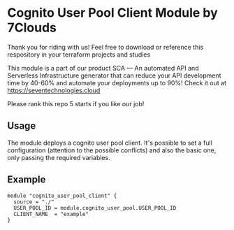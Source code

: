 # Cognito User Pool Client Module by 7Clouds

Thank you for riding with us! Feel free to download or reference this respository in your terraform projects and studies

This module is a part of our product SCA — An automated API and Serverless Infrastructure generator that can reduce your API development time by 40-60% and automate your deployments up to 90%! Check it out at <https://seventechnologies.cloud>

Please rank this repo 5 starts if you like our job!

## Usage

The module deploys a cognito user pool client. It's possible to set a full configuration (attention to the possible conflicts) and also the basic one, only passing the required variables.

## Example

```hcl
module "cognito_user_pool_client" {
  source = "./"
  USER_POOL_ID = module.cognito_user_pool.USER_POOL_ID
  CLIENT_NAME  = "example"
}
```
